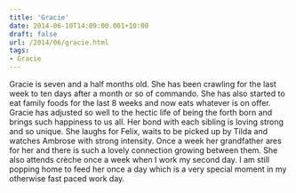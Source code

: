 ```yaml
---
title: 'Gracie'
date: 2014-06-10T14:09:00.001+10:00
draft: false
url: /2014/06/gracie.html
tags: 
- Gracie
---
```


Gracie is seven and a half months old. She has been crawling for the last week to ten days after a month or so of commando. She has also started to eat family foods for the last 8 weeks and now eats whatever is on offer. Gracie has adjusted so well to the hectic life of being the forth born and brings such happiness to us all. Her bond with each sibling is loving strong and so unique. She laughs for Felix, waits to be picked up by Tilda and watches Ambrose with strong intensity. Once a week her grandfather ares for her and there is such a lovely connection growing between them. She also attends crèche once a week when I work my second day. I am still popping home to feed her once a day which is a very special moment in my otherwise fast paced work day.